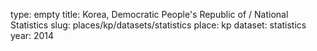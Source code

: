 type: empty
title: Korea, Democratic People's Republic of / National Statistics
slug: places/kp/datasets/statistics
place: kp
dataset: statistics
year: 2014
